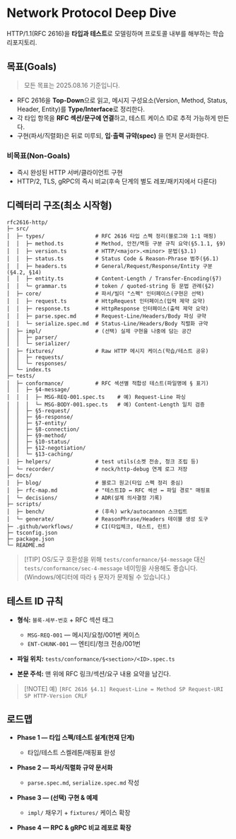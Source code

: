 # Network Protocol Deep Dive

HTTP/1.1(RFC 2616)을 **타입과 테스트**로 모델링하며 프로토콜 내부를 해부하는 학습 리포지토리.

## 목표(Goals)
> 모든 목표는 2025.08.16 기준입니다.

* RFC 2616을 **Top-Down**으로 읽고, 메시지 구성요소(Version, Method, Status, Header, Entity)를 **Type/Interface**로 정리한다.
* 각 타입 항목을 **RFC 섹션/문구에 연결**하고, 테스트 케이스 ID로 추적 가능하게 만든다.
* 구현(파서/직렬화)은 뒤로 미루되, **입·출력 규약(spec)** 을 먼저 문서화한다.

### 비목표(Non-Goals)

* 즉시 완성된 HTTP 서버/클라이언트 구현
* HTTP/2, TLS, gRPC의 즉시 비교(후속 단계의 별도 레포/패키지에서 다룬다)

## 디렉터리 구조(최소 시작형)

```
rfc2616-http/
├─ src/
│  ├─ types/                # RFC 2616 타입 스펙 정리(블로그와 1:1 매핑)
│  │  ├─ method.ts          # Method, 안전/멱등 구분 규칙 요약(§5.1.1, §9)
│  │  ├─ version.ts         # HTTP/<major>.<minor> 문법(§3.1)
│  │  ├─ status.ts          # Status Code & Reason-Phrase 범주(§6.1)
│  │  ├─ headers.ts         # General/Request/Response/Entity 구분(§4.2, §14)
│  │  ├─ entity.ts          # Content-Length / Transfer-Encoding(§7)
│  │  └─ grammar.ts         # token / quoted-string 등 문법 관례(§2)
│  ├─ core/                 # 파서/빌더 "스펙" 인터페이스(구현은 선택)
│  │  ├─ request.ts         # HttpRequest 인터페이스(입력 제약 요약)
│  │  ├─ response.ts        # HttpResponse 인터페이스(출력 제약 요약)
│  │  ├─ parse.spec.md      # Request-Line/Headers/Body 파싱 규약
│  │  └─ serialize.spec.md  # Status-Line/Headers/Body 직렬화 규약
│  ├─ impl/                 # (선택) 실제 구현을 나중에 담는 공간
│  │  ├─ parser/
│  │  └─ serializer/
│  ├─ fixtures/             # Raw HTTP 메시지 케이스(학습/테스트 공유)
│  │  ├─ requests/
│  │  └─ responses/
│  └─ index.ts
├─ tests/
│  ├─ conformance/          # RFC 섹션별 적합성 테스트(파일명에 § 표기)
│  │  ├─ §4-message/
│  │  │  ├─ MSG-REQ-001.spec.ts    # 예) Request-Line 파싱
│  │  │  └─ MSG-BODY-001.spec.ts   # 예) Content-Length 일치 검증
│  │  ├─ §5-request/
│  │  ├─ §6-response/
│  │  ├─ §7-entity/
│  │  ├─ §8-connection/
│  │  ├─ §9-method/
│  │  ├─ §10-status/
│  │  ├─ §12-negotiation/
│  │  └─ §13-caching/
│  ├─ helpers/              # test utils(소켓 전송, 청크 조립 등)
│  └─ recorder/             # nock/http-debug 연계 로그 저장
├─ docs/
│  ├─ blog/                 # 블로그 원고(타입 스펙 정리 중심)
│  ├─ rfc-map.md            # "테스트ID ↔ RFC 섹션 ↔ 파일 경로" 매핑표
│  └─ decisions/            # ADR(설계 의사결정 기록)
├─ scripts/
│  ├─ bench/                # (후속) wrk/autocannon 스크립트
│  └─ generate/             # ReasonPhrase/Headers 테이블 생성 도구
├─ .github/workflows/       # CI(타입체크, 테스트, 린트)
├─ tsconfig.json
├─ package.json
└─ README.md
```

> \[!TIP]
> OS/도구 호환성을 위해 `tests/conformance/§4-message` 대신
> `tests/conformance/sec-4-message` 네이밍을 사용해도 좋습니다.
> (Windows/에디터에 따라 `§` 문자가 문제될 수 있습니다.)

## 테스트 ID 규칙

* **형식:** `블록-세부-번호` + RFC 섹션 태그

  * `MSG-REQ-001` — 메시지/요청/001번 케이스
  * `ENT-CHUNK-001` — 엔티티/청크 전송/001번
* **파일 위치:** `tests/conformance/§<section>/<ID>.spec.ts`
* **본문 주석:** 맨 위에 RFC 링크/섹션/요구 내용 요약을 남긴다.

> \[!NOTE]
> 예) `[RFC 2616 §4.1] Request-Line = Method SP Request-URI SP HTTP-Version CRLF`

## 로드맵

* **Phase 1 — 타입 스펙/테스트 설계(현재 단계)**
  * 타입/테스트 스켈레톤/매핑표 완성

* **Phase 2 — 파서/직렬화 규약 문서화**
  * `parse.spec.md`, `serialize.spec.md` 작성

* **Phase 3 — (선택) 구현 & 예제**
  * `impl/` 채우기 + `fixtures/` 케이스 확장

* **Phase 4 — RPC & gRPC 비교 레포로 확장**
